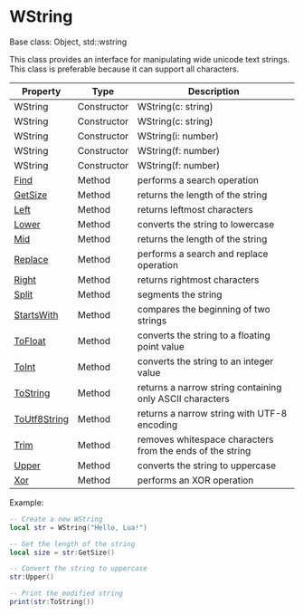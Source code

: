 # WString

Base class: Object, std::wstring

This class provides an interface for manipulating wide unicode text strings. This class is preferable because it can support all characters.

| Property | Type | Description |
|---|---|---|
| WString | Constructor | WString(c: string) |
| WString | Constructor | WString(c: string) |
| WString | Constructor | WString(i: number) |
| WString | Constructor | WString(f: number) |
| WString | Constructor | WString(f: number) |
| [Find](WString_Find.md) | Method | performs a search operation |
| [GetSize](WString_GetSize.md) | Method | returns the length of the string |
| [Left](WString_Left.md) | Method | returns leftmost characters |
| [Lower](WString_Lower.md) | Method | converts the string to lowercase |
| [Mid](WString_Mid.md) | Method | returns the length of the string |
| [Replace](WString_Replace.md) | Method | performs a search and replace operation |
| [Right](WString_Right.md) | Method | returns rightmost characters |
| [Split](WString_Split.md) | Method | segments the string |
| [StartsWith](WString_StartsWith.md) | Method | compares the beginning of two strings |
| [ToFloat](WString_ToFloat.md) | Method | converts the string to a floating point value |
| [ToInt](WString_ToInt.md) | Method | converts the string to an integer value |
| [ToString](WString_ToString.md) | Method | returns a narrow string containing only ASCII characters |
| [ToUtf8String](WString_ToUtf8String.md) | Method | returns a narrow string with UTF-8 encoding |
| [Trim](WString_Trim.md) | Method | removes whitespace characters from the ends of the string |
| [Upper](WString_Upper.md) | Method | converts the string to uppercase |
| [Xor](WString_Xor.md) | Method | performs an XOR operation |

Example:

```lua
-- Create a new WString
local str = WString("Hello, Lua!")

-- Get the length of the string
local size = str:GetSize()

-- Convert the string to uppercase
str:Upper()

-- Print the modified string
print(str:ToString())
```